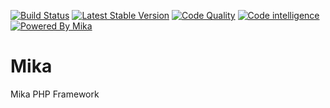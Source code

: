 [![Build Status](https://travis-ci.com/open-engine/mika.svg?branch=master)](https://travis-ci.com/open-engine/mika)
[![Latest Stable Version](https://img.shields.io/packagist/v/open-engine/mika.svg)](https://packagist.org/packages/open-engine/mika)
[![Code Quality](https://img.shields.io/scrutinizer/g/open-engine/mika.svg)](https://scrutinizer-ci.com/g/open-engine/mika)
[![Code intelligence](https://scrutinizer-ci.com/g/open-engine/mika/badges/code-intelligence.svg?b=master)](https://scrutinizer-ci.com/g/open-engine/mika)
[![Powered By Mika](https://img.shields.io/badge/powered%20by-mika-ff69b4.svg)](https://github.com/open-engine/mika)

# Mika
Mika PHP Framework

